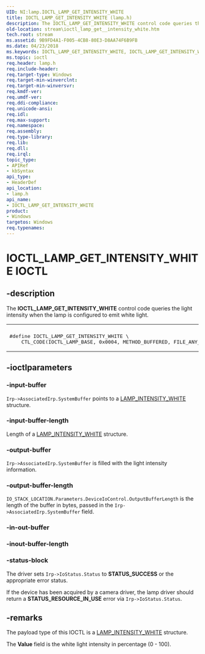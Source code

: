 ```yaml
---
UID: NI:lamp.IOCTL_LAMP_GET_INTENSITY_WHITE
title: IOCTL_LAMP_GET_INTENSITY_WHITE (lamp.h)
description: The IOCTL_LAMP_GET_INTENSITY_WHITE control code queries the light intensity when the lamp is configured to emit white light.
old-location: stream\ioctl_lamp_get__intensity_white.htm
tech.root: stream
ms.assetid: 9B9FD4A1-F005-4CB8-80E3-D8AA74F6B9FB
ms.date: 04/23/2018
ms.keywords: IOCTL_LAMP_GET_INTENSITY_WHITE, IOCTL_LAMP_GET_INTENSITY_WHITE control, IOCTL_LAMP_GET_INTENSITY_WHITE control code [Streaming Media Devices], lamp/IOCTL_LAMP_GET_INTENSITY_WHITE, stream.ioctl_lamp_get__intensity_white
ms.topic: ioctl
req.header: lamp.h
req.include-header: 
req.target-type: Windows
req.target-min-winverclnt: 
req.target-min-winversvr: 
req.kmdf-ver: 
req.umdf-ver: 
req.ddi-compliance: 
req.unicode-ansi: 
req.idl: 
req.max-support: 
req.namespace: 
req.assembly: 
req.type-library: 
req.lib: 
req.dll: 
req.irql: 
topic_type:
- APIRef
- kbSyntax
api_type:
- HeaderDef
api_location:
- lamp.h
api_name:
- IOCTL_LAMP_GET_INTENSITY_WHITE
product:
- Windows
targetos: Windows
req.typenames: 
---
```


# IOCTL_LAMP_GET_INTENSITY_WHITE IOCTL


## -description


The <b>IOCTL_LAMP_GET_INTENSITY_WHITE</b> 
   control code queries the light intensity when the lamp is configured to emit white light.
<div class="code"><span codelanguage=""><table>
<tr>
<th></th>
</tr>
<tr>
<td>
<pre>#define IOCTL_LAMP_GET_INTENSITY_WHITE \
    CTL_CODE(IOCTL_LAMP_BASE, 0x0004, METHOD_BUFFERED, FILE_ANY_ACCESS)</pre>
</td>
</tr>
</table></span></div>

## -ioctlparameters




### -input-buffer

<code>Irp->AssociatedIrp.SystemBuffer</code> points to a <a href="https://msdn.microsoft.com/library/windows/hardware/dn937006">LAMP_INTENSITY_WHITE</a> structure.


### -input-buffer-length

Length of a <a href="https://msdn.microsoft.com/library/windows/hardware/dn937006">LAMP_INTENSITY_WHITE</a> structure.


### -output-buffer

<code>Irp->AssociatedIrp.SystemBuffer</code> is filled with the light intensity information.


### -output-buffer-length

<code>IO_STACK_LOCATION.Parameters.DeviceIoControl.OutputBufferLength</code> is the length of the buffer in bytes, passed in the <code>Irp->AssociatedIrp.SystemBuffer</code> field.



### -in-out-buffer








### -inout-buffer-length








### -status-block

The driver sets <code>Irp->IoStatus.Status</code> to <b>STATUS_SUCCESS</b> or the appropriate error status.

If the device has been acquired by a camera driver, the lamp driver should return a <b>STATUS_RESOURCE_IN_USE</b> error via <code>Irp->IoStatus.Status</code>.


## -remarks



The payload type of this IOCTL is a <a href="https://msdn.microsoft.com/library/windows/hardware/dn937006">LAMP_INTENSITY_WHITE</a> structure.

The <b>Value</b> field is the white light intensity in percentage (0 - 100).



